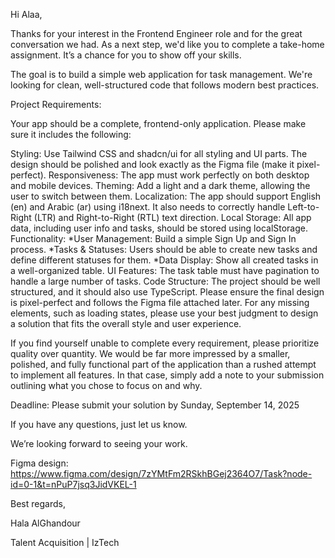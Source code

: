 Hi Alaa,

Thanks for your interest in the Frontend Engineer role and for the great conversation we had. As a next step, we'd like you to complete a take-home assignment. It’s a chance for you to show off your skills.

The goal is to build a simple web application for task management. We're looking for clean, well-structured code that follows modern best practices.

Project Requirements:

Your app should be a complete, frontend-only application. Please make sure it includes the following:

Styling: Use Tailwind CSS and shadcn/ui for all styling and UI parts. The design should be polished and look exactly as the Figma file (make it pixel-perfect).
Responsiveness: The app must work perfectly on both desktop and mobile devices.
Theming: Add a light and a dark theme, allowing the user to switch between them.
Localization: The app should support English (en) and Arabic (ar) using i18next. It also needs to correctly handle Left-to-Right (LTR) and Right-to-Right (RTL) text direction.
Local Storage: All app data, including user info and tasks, should be stored using localStorage.
Functionality:
*User Management: Build a simple Sign Up and Sign In process.
*Tasks & Statuses: Users should be able to create new tasks and define different statuses for them.
\*Data Display: Show all created tasks in a well-organized table.
UI Features: The task table must have pagination to handle a large number of tasks.
Code Structure: The project should be well structured, and it should also use TypeScript.
Please ensure the final design is pixel-perfect and follows the Figma file attached later. For any missing elements, such as loading states, please use your best judgment to design a solution that fits the overall style and user experience.

If you find yourself unable to complete every requirement, please prioritize quality over quantity. We would be far more impressed by a smaller, polished, and fully functional part of the application than a rushed attempt to implement all features. In that case, simply add a note to your submission outlining what you chose to focus on and why.

Deadline: Please submit your solution by Sunday, September 14, 2025

If you have any questions, just let us know.

We’re looking forward to seeing your work.

Figma design: https://www.figma.com/design/7zYMtFm2RSkhBGej2364O7/Task?node-id=0-1&t=nPuP7jsq3JidVKEL-1

Best regards,

Hala AlGhandour

Talent Acquisition | IzTech
